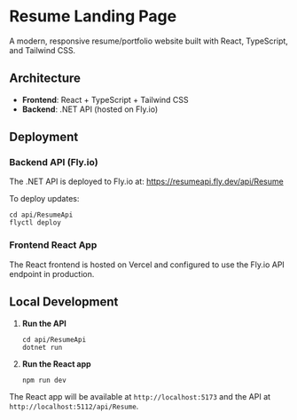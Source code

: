 # Resume Landing Page

A modern, responsive resume/portfolio website built with React, TypeScript, and Tailwind CSS.

## Architecture

- **Frontend**: React + TypeScript + Tailwind CSS
- **Backend**: .NET API (hosted on Fly.io)

## Deployment

### Backend API (Fly.io)

The .NET API is deployed to Fly.io at: https://resumeapi.fly.dev/api/Resume

To deploy updates:

```
cd api/ResumeApi
flyctl deploy
```

### Frontend React App

The React frontend is hosted on Vercel and configured to use the Fly.io API endpoint in production.

## Local Development

1. **Run the API**

   ```
   cd api/ResumeApi
   dotnet run
   ```

2. **Run the React app**
   ```
   npm run dev
   ```

The React app will be available at `http://localhost:5173` and the API at `http://localhost:5112/api/Resume`.
